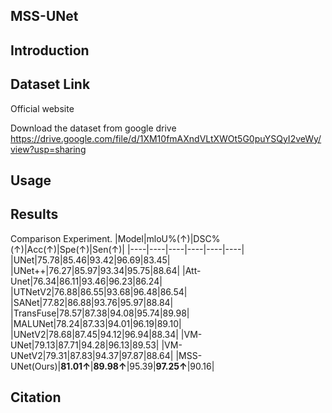 ## MSS-UNet
## Introduction


## Dataset Link
Official website

Download the dataset from google drive https://drive.google.com/file/d/1XM10fmAXndVLtXWOt5G0puYSQyI2veWy/view?usp=sharing
## Usage

## Results
Comparison Experiment.
|Model|mloU\%(↑)|DSC\%(↑)|Acc(↑)|Spe(↑)|Sen(↑)|
|----|----|----|----|----|----|
|UNet|75.78|85.46|93.42|96.69|83.45|
|UNet++|76.27|85.97|93.34|95.75|88.64|
|Att-Unet|76.34|86.11|93.46|96.23|86.24|
|UTNetV2|76.88|86.55|93.68|96.48|86.54|
|SANet|77.82|86.88|93.76|95.97|88.84|
|TransFuse|78.57|87.38|94.08|95.74|89.98|
|MALUNet|78.24|87.33|94.01|96.19|89.10|
|UNetV2|78.68|87.45|94.12|96.94|88.34|
|VM-UNet|79.13|87.71|94.28|96.13|89.53|
|VM-UNetV2|79.31|87.83|94.37|97.87|88.64|
|MSS-UNet(Ours)|**81.01↑**|**89.98↑**|95.39|**97.25↑**|90.16|
## Citation
